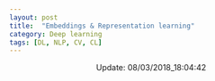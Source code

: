 ```yaml
---
layout: post
title:  "Embeddings & Representation learning"
category: Deep learning
tags: [DL, NLP, CV, CL]
---
```






<center> Update: 08/03/2018_18:04:42</center>

  	
